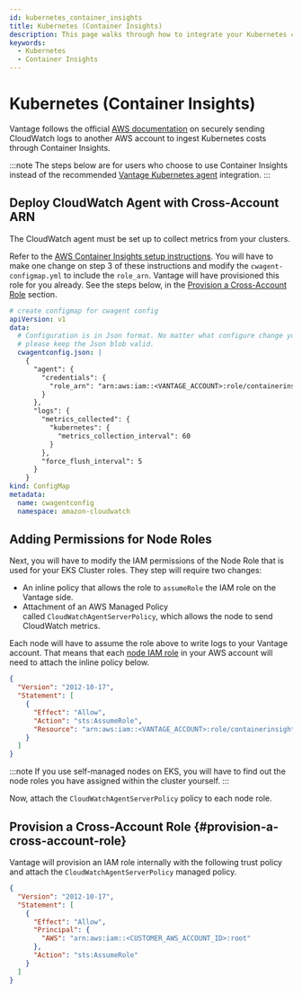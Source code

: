 ```yaml
---
id: kubernetes_container_insights
title: Kubernetes (Container Insights)
description: This page walks through how to integrate your Kubernetes costs via Container Insights in Vantage.
keywords:
  - Kubernetes
  - Container Insights
---
```


# Kubernetes (Container Insights)

Vantage follows the official [AWS documentation](https://docs.aws.amazon.com/AmazonCloudWatch/latest/monitoring/CloudWatch-Agent-common-scenarios.html#CloudWatch-Agent-send-to-different-AWS-account) on securely sending CloudWatch logs to another AWS account to ingest Kubernetes costs through Container Insights.

:::note
The steps below are for users who choose to use Container Insights instead of the recommended [Vantage Kubernetes agent](/kubernetes_agent) integration.
:::

## Deploy CloudWatch Agent with Cross-Account ARN

The CloudWatch agent must be set up to collect metrics from your clusters. 

Refer to the [AWS Container Insights setup instructions](https://docs.aws.amazon.com/AmazonCloudWatch/latest/monitoring/Container-Insights-setup-metrics.html). You will have to make one change on step 3 of these instructions and modify the `cwagent-configmap.yml` to include the `role_arn`. Vantage will have provisioned this role for you already. See the steps below, in the [Provision a Cross-Account Role](#provision-a-cross-account-role) section.

```yaml
# create configmap for cwagent config
apiVersion: v1
data:
  # Configuration is in Json format. No matter what configure change you make,
  # please keep the Json blob valid.
  cwagentconfig.json: |
    {
      "agent": {
        "credentials": {
          "role_arn": "arn:aws:iam::<VANTAGE_ACCOUNT>:role/containerinsights-<CUSTOMER_NAME>"
        }
      },
      "logs": {
        "metrics_collected": {
          "kubernetes": {
            "metrics_collection_interval": 60
          }
        },
        "force_flush_interval": 5
      }
    }
kind: ConfigMap
metadata:
  name: cwagentconfig
  namespace: amazon-cloudwatch
```

## Adding Permissions for Node Roles

Next, you will have to modify the IAM permissions of the Node Role that is used for your EKS Cluster roles. They step will require two changes:

- An inline policy that allows the role to `assumeRole` the IAM role on the Vantage side.
- Attachment of an AWS Managed Policy called `CloudWatchAgentServerPolicy`, which allows the node to send CloudWatch metrics.

Each node will have to assume the role above to write logs to your Vantage account. That means that each [node IAM role](https://docs.aws.amazon.com/eks/latest/userguide/create-node-role.html) in your AWS account will need to attach the inline policy below.

```json
{
  "Version": "2012-10-17",
  "Statement": [
    {
      "Effect": "Allow",
      "Action": "sts:AssumeRole",
      "Resource": "arn:aws:iam::<VANTAGE_ACCOUNT>:role/containerinsights-<CUSTOMER_NAME>"
    }
  ]
}
```

:::note
If you use self-managed nodes on EKS, you will have to find out the node roles you have assigned within the cluster yourself.
:::

Now, attach the `CloudWatchAgentServerPolicy` policy to each node role.

## Provision a Cross-Account Role {#provision-a-cross-account-role}

Vantage will provision an IAM role internally with the following trust policy and attach the `CloudWatchAgentServerPolicy` managed policy.

```json
{
  "Version": "2012-10-17",
  "Statement": [
    {
      "Effect": "Allow",
      "Principal": {
        "AWS": "arn:aws:iam::<CUSTOMER_AWS_ACCOUNT_ID>:root"
      },
      "Action": "sts:AssumeRole"
    }
  ]
}
```
